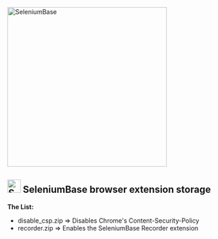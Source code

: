 [<img src="https://seleniumbase.io/cdn/img/sb_text_f.png" title="SeleniumBase" align="center" width="360">](https://github.com/seleniumbase/SeleniumBase/blob/master/README.md)

<h2><img src="https://seleniumbase.io/img/logo6.png" title="SeleniumBase" width="30" /> SeleniumBase browser extension storage</h2>

**The List:**
* disable_csp.zip => Disables Chrome's Content-Security-Policy
* recorder.zip => Enables the SeleniumBase Recorder extension
